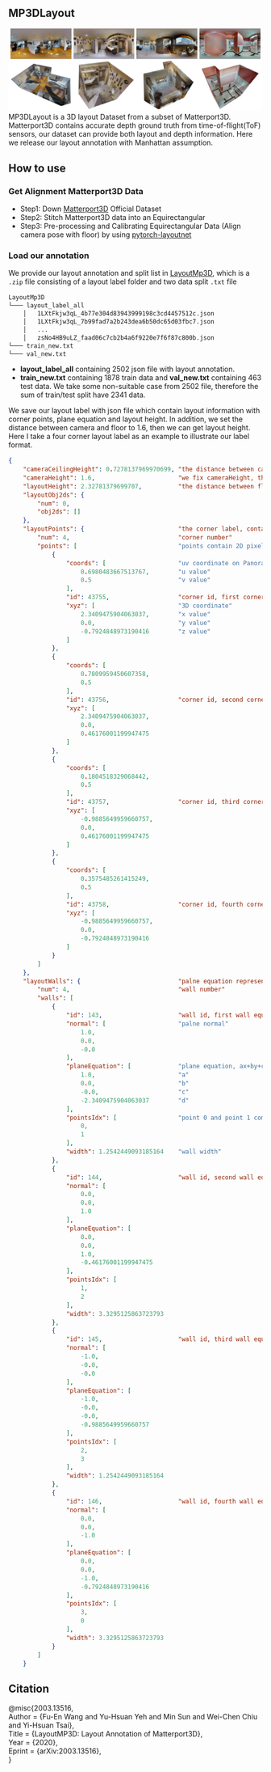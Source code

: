 ## MP3DLayout
![](github_mp3dLayout.png)
MP3DLayout is a 3D layout Dataset from a subset of Matterport3D. 
Matterport3D contains accurate depth ground truth from time-of-flight(ToF) sensors, 
our dataset can provide both layout and depth information.
Here we release our layout annotation with Manhattan assumption.
## How to use
### Get Alignment Matterport3D Data
+ Step1: Down [Matterport3D](https://github.com/niessner/Matterport) Official Dataset
+ Step2: Stitch Matterport3D data into an Equirectangular
+ Step3: Pre-processing and Calibrating Equirectangular Data (Align camera pose with floor) by using [pytorch-layoutnet](https://github.com/sunset1995/pytorch-layoutnet)
### Load our annotation
We provide our layout annotation and split list in [LayoutMp3D](https://drive.google.com/file/d/1sXWz3s2H46YVP3J218vvBqBxWvWKVYlE/view?usp=sharing), which is a ```.zip``` file consisting of a layout label folder and two data split ```.txt``` file </br>

```
LayoutMp3D     
└─── layout_label_all
    │   1LXtFkjw3qL_4b77e304d83943999198c3cd4457512c.json
    │   1LXtFkjw3qL_7b99fad7a2b243dea6b50dc65d03fbc7.json
    │   ...
    │   zsNo4HB9uLZ_faad06c7cb2b4a6f9220e7f6f87c800b.json
└─── train_new.txt
└─── val_new.txt
```

- **layout_label_all** containing 2502 json file with layout annotation. </br>
- **train_new.txt** containing 1878 train data and **val_new.txt** containing 463 test data. We take some non-suitable case from 2502 file, therefore the sum of train/test split have 2341 data. </br>

We save our layout label with json file which contain layout information with corner points, plane equation and layout height. In addition, we set the distance between camera and floor to 1.6, then we can get layout height. Here I take a four corner layout label as an example to illustrate our label format.
```json
{
    "cameraCeilingHeight": 0.7278137969970699, "the distance between camera and ceiling"
    "cameraHeight": 1.6,                       "we fix cameraHeight, the distance between camera and floor, to 1.6"
    "layoutHeight": 2.32781379699707,          "the distance between floor and ceiling in terms of our layout height"
    "layoutObj2ds": {
        "num": 0,
        "obj2ds": []
    },
    "layoutPoints": {                          "the corner label, containing 2D points： coords and 3D points： xyz "
        "num": 4,                              "corner number"
        "points": [                            "points contain 2D pixel coordinate and 3D xyz coordinate"
            {
                "coords": [                    "uv coordinate on Panorama image" 
                    0.6980483667513767,        "u value"
                    0.5                        "v value"
                ],
                "id": 43755,                   "corner id, first corner point in this case"
                "xyz": [                       "3D coordinate"
                    2.3409475904063037,        "x value"
                    0.0,                       "y value"
                    -0.7924848973190416        "z value"
                ]
            },
            {
                "coords": [
                    0.7809959450607358,
                    0.5 
                ],
                "id": 43756,                   "corner id, second corner point in this case"
                "xyz": [
                    2.3409475904063037,
                    0.0,
                    0.46176001199947475
                ]
            },
            {
                "coords": [
                    0.1804518329068442,
                    0.5
                ],
                "id": 43757,                   "corner id, third corner point in this case"
                "xyz": [
                    -0.9885649959660757,
                    0.0,
                    0.46176001199947475
                ]
            },
            {
                "coords": [
                    0.3575485261415249,
                    0.5 
                ],
                "id": 43758,                   "corner id, fourth corner point in this case"
                "xyz": [
                    -0.9885649959660757,
                    0.0,
                    -0.7924848973190416
                ]
            }   
        ]   
    },
    "layoutWalls": {                           "palne equation represent each walls"
        "num": 4,                              "wall number"
        "walls": [
            {
                "id": 143,                     "wall id, first wall equation in this case"
                "normal": [                    "palne normal"
                    1.0,
                    0.0,
                    -0.0
                ],
                "planeEquation": [             "plane equation, ax+by+cz+d=0"
                    1.0,                       "a"
                    0.0,                       "b"
                    -0.0,                      "c"
                    -2.3409475904063037        "d"
                ],
                "pointsIdx": [                 "point 0 and point 1 composed of the first wall"
                    0,
                    1
                ],
                "width": 1.2542449093185164    "wall width"
            },
            {
                "id": 144,                     "wall id, second wall equation in this case"
                "normal": [
                    0.0,
                    0.0,
                    1.0
                ],
                "planeEquation": [
                    0.0,
                    0.0,
                    1.0,
                    -0.46176001199947475
                ],
                "pointsIdx": [
                    1,
                    2
                ],
                "width": 3.3295125863723793
            },
            {
                "id": 145,                     "wall id, third wall equation in this case"
                "normal": [
                    -1.0,
                    -0.0,
                    -0.0
                ],
                "planeEquation": [
                    -1.0,
                    -0.0,
                    -0.0,
                    -0.9885649959660757
                ],
                "pointsIdx": [
                    2,
                    3
                ],
                "width": 1.2542449093185164
            },
            {
                "id": 146,                     "wall id, fourth wall equation in this case"
                "normal": [
                    0.0,
                    0.0,
                    -1.0
                ],
                "planeEquation": [
                    0.0,
                    0.0,
                    -1.0,
                    -0.7924848973190416
                ],
                "pointsIdx": [
                    3,
                    0
                ],
                "width": 3.3295125863723793
            }
        ]
    }

```
<!--
We save our layout label with json file; layout information with latitude and longitude coordinate.
The format size is (12, 2), if corner number less than 12, we concatenate **inf** to make the size become 12.
-->
## Citation
@misc{2003.13516, </br>
Author = {Fu-En Wang and Yu-Hsuan Yeh and Min Sun and Wei-Chen Chiu and Yi-Hsuan Tsai}, </br>
Title = {LayoutMP3D: Layout Annotation of Matterport3D}, </br>
Year = {2020}, </br>
Eprint = {arXiv:2003.13516}, </br>
}

